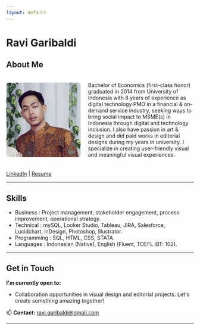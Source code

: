 ```yaml
---
layout: default
---
```

# Ravi Garibaldi  
## About Me  
<div style="display: flex; gap: 20px; align-items: center; margin: 20px 0;">

<img src="/assets/profile.jpg" alt="Ravi Garibaldi" style="width: 200px; border-radius: 8px;">   

  <div>


Bachelor of Economics (first-class honor) graduated in 2014 from University of Indonesia with 8 years of experience as digital technology PMO in a financial & on-demand service industry, seeking ways to bring social impact to MSME(s) in Indonesia through digital and technology inclusion. I also have passion in art & design and did paid works in editorial designs during my years in university. I specialize in creating user-friendly visual and meaningful visual experiences.

  </div>

</div>

[LinkedIn](https://www.linkedin.com/in/ravigaribaldi/) | [Resume](/resume.pdf)


---

## Skills  

  - Business	: Project management, stakeholder engagement, process improvement, operational strategy.
  - Technical	: mySQL, Looker Studio, Tableau, JIRA, Salesforce, Lucidchart, inDesign, Photoshop, Illustrator. 
  - Programming	: SQL, HTML, CSS, STATA.
  - Languages	: Indonesian (Native), English (Fluent, TOEFL iBT: 102).  

---

## Get in Touch  
**I'm currently open to:**  
- Collaboration opportunities in visual design and editorial projects. Let's create something amazing together!  

📫 **Contact:** [ravi.garibaldi@gmail.com](mailto:ravi.garibaldi@gmail.com)

---
